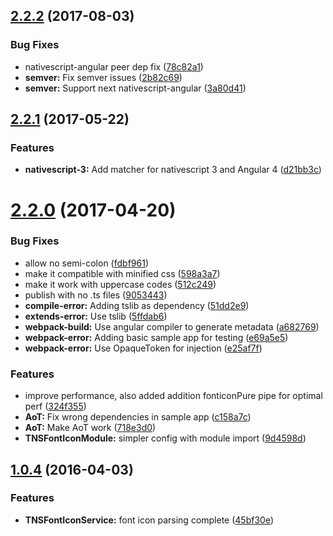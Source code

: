 <a name="2.2.2"></a>
## [2.2.2](https://github.com/NathanWalker/nativescript-ngx-fonticon/compare/v2.2.1...v2.2.2) (2017-08-03)


### Bug Fixes

* nativescript-angular peer dep fix ([78c82a1](https://github.com/NathanWalker/nativescript-ngx-fonticon/commit/78c82a1))
* **semver:** Fix semver issues ([2b82c69](https://github.com/NathanWalker/nativescript-ngx-fonticon/commit/2b82c69))
* **semver:** Support next nativescript-angular ([3a80d41](https://github.com/NathanWalker/nativescript-ngx-fonticon/commit/3a80d41))



<a name="2.2.1"></a>
## [2.2.1](https://github.com/NathanWalker/nativescript-ngx-fonticon/compare/v2.2.0...v2.2.1) (2017-05-22)


### Features

* **nativescript-3:** Add matcher for nativescript 3 and Angular 4 ([d21bb3c](https://github.com/NathanWalker/nativescript-ngx-fonticon/commit/d21bb3c))



<a name="2.2.0"></a>
# [2.2.0](https://github.com/NathanWalker/nativescript-ngx-fonticon/compare/v2.1.2...v2.2.0) (2017-04-20)


### Bug Fixes

* allow no semi-colon ([fdbf961](https://github.com/NathanWalker/nativescript-ngx-fonticon/commit/fdbf961))
* make it compatible with minified css ([598a3a7](https://github.com/NathanWalker/nativescript-ngx-fonticon/commit/598a3a7))
* make it work with uppercase codes ([512c249](https://github.com/NathanWalker/nativescript-ngx-fonticon/commit/512c249))
* publish with no .ts files ([9053443](https://github.com/NathanWalker/nativescript-ngx-fonticon/commit/9053443))
* **compile-error:** Adding tslib as dependency ([51dd2e9](https://github.com/NathanWalker/nativescript-ngx-fonticon/commit/51dd2e9))
* **extends-error:** Use tslib ([5ffdab6](https://github.com/NathanWalker/nativescript-ngx-fonticon/commit/5ffdab6))
* **webpack-build:** Use angular compiler to generate metadata ([a682769](https://github.com/NathanWalker/nativescript-ngx-fonticon/commit/a682769))
* **webpack-error:** Adding basic sample app for testing ([e69a5e5](https://github.com/NathanWalker/nativescript-ngx-fonticon/commit/e69a5e5))
* **webpack-error:** Use OpaqueToken for injection ([e25af7f](https://github.com/NathanWalker/nativescript-ngx-fonticon/commit/e25af7f))


### Features

* improve performance, also added addition fonticonPure pipe for optimal perf ([324f355](https://github.com/NathanWalker/nativescript-ngx-fonticon/commit/324f355))
* **AoT:** Fix wrong dependencies in sample app ([c158a7c](https://github.com/NathanWalker/nativescript-ngx-fonticon/commit/c158a7c))
* **AoT:** Make AoT work ([718e3d0](https://github.com/NathanWalker/nativescript-ngx-fonticon/commit/718e3d0))
* **TNSFontIconModule:** simpler config with module import ([9d4598d](https://github.com/NathanWalker/nativescript-ngx-fonticon/commit/9d4598d))



<a name="1.0.4"></a>
## [1.0.4](https://github.com/NathanWalker/nativescript-ngx-fonticon/compare/45bf30e...1.0.4) (2016-04-03)


### Features

* **TNSFontIconService:** font icon parsing complete ([45bf30e](https://github.com/NathanWalker/nativescript-ngx-fonticon/commit/45bf30e))



